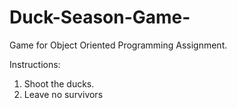 # Duck-Season-Game-
Game for Object Oriented Programming Assignment.

Instructions:
1. Shoot the ducks.
2. Leave no survivors
